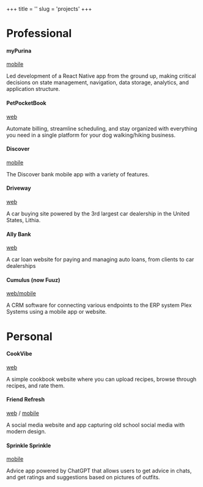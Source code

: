 +++
title = ''
slug = 'projects'
+++

# Professional

<div class="project-grid">

<div>

#### myPurina

[mobile](https://mypurina.onelink.me/z05v/hzbojrvs)

</div>

Led development of a React Native app from the ground up, making critical decisions on state management, navigation, data storage, analytics, and application structure.

<div>

#### PetPocketBook

[web](https://www.petpocketbook.com/home/index)

</div>

Automate billing, streamline scheduling, and stay organized with everything you need in a single platform for your dog walking/hiking business.

<div>

#### Discover

[mobile](https://apps.apple.com/us/app/discover-mobile/id338010821)

</div>

The Discover bank mobile app with a variety of features.

<div>

#### Driveway

[web](https://www.driveway.com/)

</div>

A car buying site powered by the 3rd largest car dealership in the United States, Lithia.

<div>

#### Ally Bank

[web](https://www.ally.com/)

</div>

A car loan website for paying and managing auto loans, from clients to car dealerships

<div>

#### Cumulus (now Fuuz)

[web/mobile](https://fuuz.com/)

</div>

A CRM software for connecting various endpoints to the ERP system Plex Systems using a mobile app or website.

</div>

# Personal

<div class="project-grid">

<div>

#### CookVibe

[web](https://cookvibe.org/)

</div>

A simple cookbook website where you can upload recipes, browse through recipes, and rate them.

<div>

#### Friend Refresh

[web](https://friendrefresh.com/) / [mobile](https://apps.apple.com/us/app/friend-refresh/id6446061010)

</div>

A social media website and app capturing old school social media with modern design.

#### Sprinkle Sprinkle

[mobile](https://apps.apple.com/us/app/sprinkle-sprinkle/id6504508091)

</div>

Advice app powered by ChatGPT that allows users to get advice in chats, and get ratings and suggestions based on pictures of outfits.

</div>

